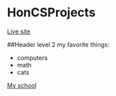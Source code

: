 # HonCSProjects

[Live site](https://mcoding1.github.io/HonCSProjects/)

##Header level 2
my favorite things:
- computers
- math
- cats

[My school](http://marlborough.org)
